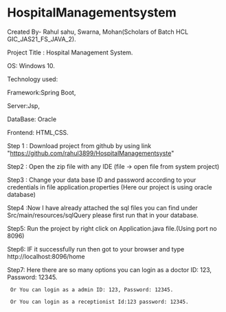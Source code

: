 # HospitalManagementsystem
Created By- Rahul sahu, Swarna, Mohan(Scholars of Batch HCL GIC_JAS21_FS_JAVA_2).  


  Project Title : Hospital Management System.
  
  
OS: Windows 10.

Technology used:

Framework:Spring Boot,

Server:Jsp,

DataBase: Oracle

Frontend: HTML,CSS.

Step 1 :  Download project from github by using link 
"https://github.com/rahul3899/HospitalManagementsyste"

Step2 :  Open the zip file with any IDE (file -> open file from system project) 

Step3 :  Change your data base ID and password according to your credentials in file application.properties
(Here our project is using oracle database)


Step4 :Now I have already attached the sql files you can find under Src/main/resources/sqlQuery please first run that in your database. 

Step5:  Run the project by right click on Application.java file.(Using port no 8096)

Step6: IF it successfully run then got to your browser and type http://localhost:8096/home 


Step7: Here there are so many options you can login as a doctor ID: 123, Password: 12345. 

     Or You can login as a admin ID: 123, Password: 12345.
     
     Or You can login as a receptionist Id:123 password: 12345.
   
